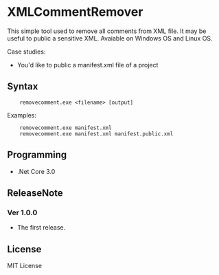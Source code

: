 # XMLCommentRemover

This simple tool used to remove all comments from XML file. It may be useful to public a sensitive XML.
Avaiable on Windows OS and Linux OS.

Case studies:

- You'd like to public a manifest.xml file of a project

## Syntax

```dotnetcli
    removecomment.exe <filename> [output]
```

Examples:

```dotnetcli
    removecomment.exe manifest.xml
    removecomment.exe manifest.xml manifest.public.xml
```

## Programming

- .Net Core 3.0

## ReleaseNote

### Ver 1.0.0

- The first release.

## License

 MIT License
